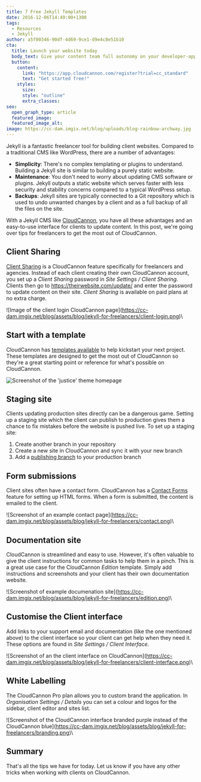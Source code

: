 ```yaml
---
title: 7 Free Jekyll Templates
date: 2016-12-06T14:49:00+1300
tags:
  - Resources
  - Jekyll
author: a5f00346-90df-4d69-9ce1-d9e4c8e51b10
cta:
  title: Launch your website today
  body_text: Give your content team full autonomy on your developer-approved tech stack with CloudCannon.
  button:
    content: 
      link: "https://app.cloudcannon.com/register?trial=cc_standard"
      text: "Get started free!"
    styles:
      size:
      style: "outline"
      extra_classes:
seo:
  open_graph_type: article
  featured_image:
  featured_image_alt:
image: https://cc-dam.imgix.net/blog/uploads/blog-rainbow-archway.jpg
---
```

Jekyll is a fantastic freelancer tool for building client websites. Compared to a traditional CMS like WordPress, there are a number of advantages:

* **Simplicity**\: There's no complex templating or plugins to understand. Building a Jekyll site is similar to building a purely static website.
* **Maintenance**\: You don't need to worry about updating CMS software or plugins. Jekyll outputs a static website which serves faster with less security and stability concerns compared to a typical WordPress setup.
* **Backups**\: Jekyll sites are typically connected to a Git repository which is used to undo unwanted changes by a client and as a full backup of all the files on the site.

With a Jekyll CMS like [CloudCannon](https://cloudcannon.com), you have all these advantages and an easy-to-use interface for clients to update content. In this post, we're going over tips for freelancers to get the most out of CloudCannon.

## Client Sharing

[Client Sharing](https://docs.cloudcannon.com/sharing/client-sharing/) is a CloudCannon feature specifically for freelancers and agencies. Instead of each client creating their own CloudCannon account, you set up a *Client Sharing* password in *Site Settings / Client Sharing.* Clients then go to https://theirwebsite.com/update/ and enter the password to update content on their site. *Client Sharing* is available on paid plans at no extra charge.

\!\[Image of the client login CloudCannon page](https://cc-dam.imgix.net/blog/assets/blog/jekyll-for-freelancers/client-login.png)\

## Start with a template

CloudCannon has [templates available](https://learn.cloudcannon.com/jekyll-templates/) to help kickstart your next project. These templates are designed to get the most out of CloudCannon so they're a great starting point or reference for what's possible on CloudCannon.

![Screenshot of the 'justice' theme homepage](https://cc-dam.imgix.net/blog/assets/blog/jekyll-for-freelancers/template.png)

## Staging site

Clients updating production sites directly can be a dangerous game. Setting up a staging site which the client can publish to production gives them a chance to fix mistakes before the website is pushed live. To set up a staging site:

1. Create another branch in your repository
2. Create a new site in CloudCannon and sync it with your new branch
3. Add a [publishing branch](https://docs.cloudcannon.com/syncing/publishing/) to your production branch

## Form submissions

Client sites often have a contact form. CloudCannon has a [Contact Forms](https://docs.cloudcannon.com/hosting/contact-forms/) feature for setting up HTML forms. When a form is submitted, the content is emailed to the client.

\!\[Screenshot of an example contact page](https://cc-dam.imgix.net/blog/assets/blog/jekyll-for-freelancers/contact.png)\

## Documentation site

CloudCannon is streamlined and easy to use. However, it's often valuable to give the client instructions for common tasks to help them in a pinch. This is a great use case for the CloudCannon *Edition* template. Simply add instructions and screenshots and your client has their own documentation website.

\!\[Screenshot of example documenation site](https://cc-dam.imgix.net/blog/assets/blog/jekyll-for-freelancers/edition.png)\

## Customise the Client interface

Add links to your support email and documentation (like the one mentioned above) to the client interface so your client can get help when they need it. These options are found in *Site Settings / Client Interface*.

\!\[Screenshot of an the client interface on CloudCannon](https://cc-dam.imgix.net/blog/assets/blog/jekyll-for-freelancers/client-interface.png)\

## White Labelling

The CloudCannon Pro plan allows you to custom brand the application. In *Organisation Settings / Details* you can set a colour and logos for the sidebar, client editor and sites list.

\!\[Screenshot of the CloudCannon interface branded purple instead of the CloudCannon blue](https://cc-dam.imgix.net/blog/assets/blog/jekyll-for-freelancers/branding.png)\

## Summary

That's all the tips we have for today. Let us know if you have any other tricks when working with clients on CloudCannon.

